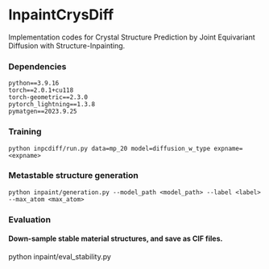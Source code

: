 # InpaintCrysDiff

Implementation codes for Crystal Structure Prediction by Joint Equivariant Diffusion with Structure-Inpainting.  

### Dependencies

```
python==3.9.16   
torch==2.0.1+cu118   
torch-geometric==2.3.0   
pytorch_lightning==1.3.8   
pymatgen==2023.9.25   
```

### Training

```
python inpcdiff/run.py data=mp_20 model=diffusion_w_type expname=<expname>   
```



### Metastable structure generation

```
python inpaint/generation.py --model_path <model_path> --label <label> --max_atom <max_atom>   
```


### Evaluation

#### Down-sample stable material structures, and save as CIF files. 
python inpaint/eval_stability.py    


